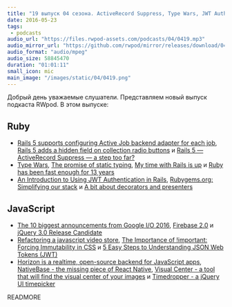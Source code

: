 ```yaml
---
title: "19 выпуск 04 сезона. ActiveRecord Suppress, Type Wars, JWT Authentication, Firebase 2.0, Horizon и прочее"
date: 2016-05-23
tags:
 - podcasts
audio_url: "https://files.rwpod-assets.com/podcasts/04/0419.mp3"
audio_mirror_url: "https://github.com/rwpod/mirror/releases/download/04.19/0419.mp3"
audio_format: "audio/mpeg"
audio_size: 58845470
duration: "01:01:11"
small_icon: mic
main_image: "/images/static/04/0419.png"
---
```


Добрый день уважаемые слушатели. Представляем новый выпуск подкаста RWpod. В этом выпуске:

## Ruby

 - [Rails 5 supports configuring Active Job backend adapter for each job](http://blog.bigbinary.com/2016/05/15/rails-5-allows-to-inherit-activejob-queue-adapter.html), [Rails 5 adds a hidden field on collection radio buttons](http://blog.bigbinary.com/2016/05/18/rails-5-add-a-hidden-field-on-collection-radio-buttons.html) и [Rails 5 — ActiveRecord Suppress — a step too far?](https://medium.com/spritle-software/rails-5-activerecord-suppress-a-step-too-far-d7ec2e4ed027)
 - [Type Wars](http://blog.cleancoder.com/uncle-bob/2016/05/01/TypeWars.html), [The promise of static typing](http://labs.ig.com/static-typing-promise), [My time with Rails is up](http://solnic.eu/2016/05/22/my-time-with-rails-is-up.html) и [Ruby has been fast enough for 13 years](https://m.signalvnoise.com/ruby-has-been-fast-enough-for-13-years-afff4a54abc7)
 - [An Introduction to Using JWT Authentication in Rails](https://www.sitepoint.com/introduction-to-using-jwt-in-rails/), [Rubygems.org: Simplifying our stack](http://blog.rubygems.org/2016/05/19/simplifying-our-stack.html) и [A bit about decorators and presenters](http://eftimov.net/decorators-and-presenters)


## JavaScript

 - [The 10 biggest announcements from Google I/O 2016](http://www.theverge.com/2016/5/18/11701030/google-io-2016-keynote-highlights-announcements-recap), [Firebase 2.0](https://firebase.google.com/) и [jQuery 3.0 Release Candidate](http://blog.jquery.com/2016/05/20/jquery-3-0-release-candidate-released/)
 - [Refactoring a javascript video store](http://martinfowler.com/articles/refactoring-video-store-js/), [The Importance of !important: Forcing Immutability in CSS](http://csswizardry.com/2016/05/the-importance-of-important/) и [5 Easy Steps to Understanding JSON Web Tokens (JWT)](https://medium.com/vandium-software/5-easy-steps-to-understanding-json-web-tokens-jwt-1164c0adfcec)
 - [Horizon is a realtime, open-source backend for JavaScript apps](http://horizon.io/), [NativeBase - the missing piece of React Native](http://nativebase.io/), [Visual Center - a tool that will find the visual center of your images](http://javier.xyz/visual-center/) и [Timedropper - a jQuery UI timepicker](http://felicegattuso.com/projects/timedropper/)

READMORE
